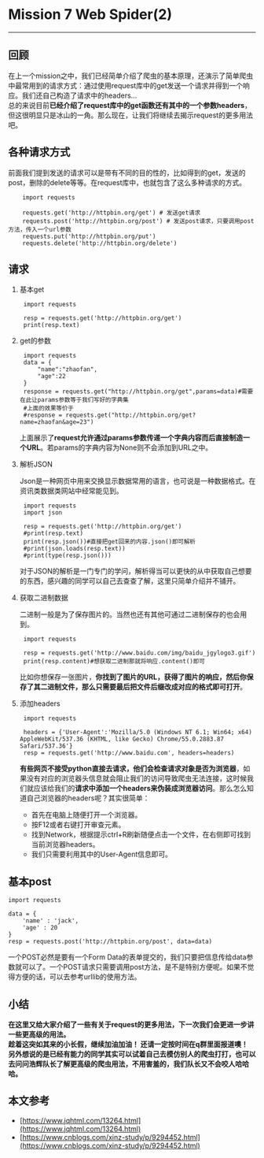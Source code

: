 # Mission 7 Web Spider(2) #
-------------------------------------------------------
## 回顾 ##
在上一个mission之中，我们已经简单介绍了爬虫的基本原理，还演示了简单爬虫中最常用到的请求方式：通过使用request库中的get发送一个请求并得到一个响应。我们还自己构造了请求中的headers...<br>
总的来说目前**已经介绍了request库中的get函数还有其中的一个参数headers**，但这很明显只是冰山的一角。那么现在，让我们将继续去揭示request的更多用法吧。

## 各种请求方式 ##
前面我们提到发送的请求可以是带有不同的目的性的，比如得到的get，发送的post，删除的delete等等。在request库中，也就包含了这么多种请求的方式。

		import requests
		 
		requests.get('http://httpbin.org/get') # 发送get请求
		requests.post('http://httpbin.org/post') # 发送post请求，只要调用post方法，传入一个url参数
		requests.put('http://httpbin.org/put')
		requests.delete('http://httpbin.org/delete')

## 请求 ##
1. 基本get<br>
	
		import requests
		 
		resp = requests.get('http://httpbin.org/get')
		print(resp.text)

1. get的参数<br>

		import requests
		data = {
		    "name":"zhaofan",
		    "age":22
		}
		response = requests.get("http://httpbin.org/get",params=data)#需要在此让params参数等于我们写好的字典集
		#上面的效果等价于
		#response = requests.get("http://httpbin.org/get?name=zhaofan&age=23")

	上面展示了**request允许通过params参数传递一个字典内容而后直接制造一个URL**。若params的字典内容为None则不会添加到URL之中。

1. 解析JSON<br>

	Json是一种网页中用来交换显示数据常用的语言，也可说是一种数据格式。在资讯类数据类网站中经常能见到。

		import requests
		import json
		 
		resp = requests.get('http://httpbin.org/get')
		#print(resp.text)
		print(resp.json())#直接把get回来的内容.json()即可解析
		#print(json.loads(resp.text))
		#print(type(resp.json()))

	对于JSON的解析是一门专门的学问，解析得当可以更快的从中获取自己想要的东西，感兴趣的同学可以自己去查查了解，这里只简单介绍并不铺开。

1. 获取二进制数据<br>

	二进制一般是为了保存图片的。当然也还有其他可通过二进制保存的也会用到。

		import requests
		 
		resp = requests.get('http://www.baidu.com/img/baidu_jgylogo3.gif')
		print(resp.content)#想获取二进制那就将响应.content()即可

	比如你想保存一张图片，**你找到了图片的URL，获得了图片的响应，然后你保存了其二进制文件，那么只需要最后把文件后缀改成对应的格式即可打开**。

1. 添加headers

		import requests
		 
		headers = {'User-Agent':'Mozilla/5.0 (Windows NT 6.1; Win64; x64) AppleWebKit/537.36 (KHTML, like Gecko) Chrome/55.0.2883.87 Safari/537.36'}
		resp = requests.get('http://www.baidu.com', headers=headers)

	**有些网页不接受python直接去请求，他们会检查请求对象是否为浏览器**，如果没有对应的浏览器头信息就会阻止我们的访问导致爬虫无法连接，这时候我们就应该给我们的**请求中添加一个headers来伪装成浏览器访问**。那么怎么知道自己浏览器的headers呢？其实很简单：
	- 首先在电脑上随便打开一个浏览器。
	- 按F12或者右键打开审查元素。
	- 找到Network，根据提示ctrl+R刷新随便点击一个文件，在右侧即可找到当前浏览器headers。
	- 我们只需要利用其中的User-Agent信息即可。

## 基本post ##

	import requests
	 
	data = {
	    'name' : 'jack',
	    'age' : 20
	}
	resp = requests.post('http://httpbin.org/post', data=data)

一个POST必然是要有一个Form Data的表单提交的，我们只要把信息传给data参数就可以了。一个POST请求只需要调用post方法，是不是特别方便呢。如果不觉得方便的话，可以去参考urllib的使用方法。

## 小结 ##
**在这里又给大家介绍了一些有关于request的更多用法，下一次我们会更进一步讲一些更高级的用法。<br>
趁着这突如其来的小长假，继续加油加油！
还请一定按时间在q群里面报道噢！
另外想说的是已经有能力的同学其实可以试着自己去模仿别人的爬虫打打，也可以去问问浩辉队长了解更高级的爬虫用法，不用害羞的，我们队长又不会咬人哈哈哈。**

## 本文参考 ##
- [https://www.jqhtml.com/13264.html](https://www.jqhtml.com/13264.html)
- [https://www.cnblogs.com/xinz-study/p/9294452.html](https://www.cnblogs.com/xinz-study/p/9294452.html)
